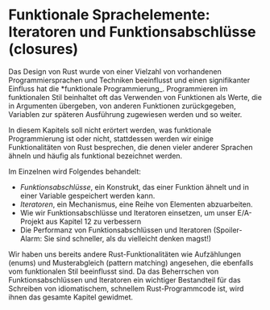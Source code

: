 # Funktionale Sprachelemente: Iteratoren und Funktionsabschlüsse (closures)

Das Design von Rust wurde von einer Vielzahl von vorhandenen Programmiersprachen
und Techniken beeinflusst und einen signifikanter Einfluss hat die *funktionale
Programmierung_. Programmieren im funktionalen Stil beinhaltet oft das
Verwenden von Funktionen als Werte, die in Argumenten übergeben, von anderen
Funktionen zurückgegeben, Variablen zur späteren Ausführung zugewiesen werden
und so weiter.
                 
In diesem Kapitels soll nicht erörtert werden, was funktionale
Programmierung ist oder nicht, stattdessen werden wir einige Funktionalitäten von
Rust besprechen, die denen vieler anderer Sprachen ähneln und häufig als
funktional bezeichnet werden. 

Im Einzelnen wird Folgendes behandelt:

- _Funktionsabschlüsse_, ein Konstrukt, das einer Funktion ähnelt und in einer
  Variable gespeichert werden kann.
- _Iteratoren_, ein Mechanismus, eine Reihe von Elementen abzuarbeiten.
- Wie wir Funktionsabschlüsse und Iteratoren einsetzen, um unser E/A-Projekt
  aus Kapitel 12 zu verbessern
- Die Performanz von Funktionsabschlüssen und Iteratoren (Spoiler-Alarm: Sie
  sind schneller, als du vielleicht denken magst!)

Wir haben uns bereits andere Rust-Funktionalitäten wie Aufzählungen (enums) und
Musterabgleich (pattern matching) angesehen, die ebenfalls vom funktionalen
Stil beeinflusst sind. Da das Beherrschen von Funktionsabschlüssen und
Iteratoren ein wichtiger Bestandteil für das Schreiben von idiomatischem,
schnellem Rust-Programmcode ist, wird ihnen das gesamte Kapitel gewidmet.
